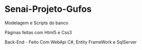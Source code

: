 # Senai-Projeto-Gufos
Modelagem e Scripts do banco

Páginas feitas com Html5 e Css3

Back-End - Feito Com WebApi C#, Entity FrameWork e SqlServer
